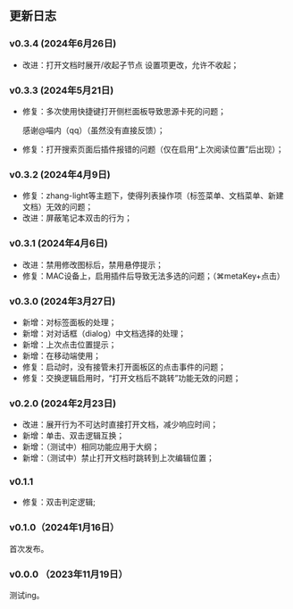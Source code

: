 ## 更新日志

### v0.3.4 (2024年6月26日)

- 改进：打开文档时展开/收起子节点 设置项更改，允许不收起；

### v0.3.3 (2024年5月21日)
- 修复：多次使用快捷键打开侧栏面板导致思源卡死的问题；
  
  感谢@喵内（qq）（虽然没有直接反馈）；
- 修复：打开搜索页面后插件报错的问题（仅在启用“上次阅读位置”后出现）；

### v0.3.2 (2024年4月9日)

- 修复：zhang-light等主题下，使得列表操作项（标签菜单、文档菜单、新建文档）无效的问题；
- 改进：屏蔽笔记本双击的行为；

### v0.3.1 (2024年4月6日)

- 改进：禁用修改图标后，禁用悬停提示；
- 修复：MAC设备上，启用插件后导致无法多选的问题；（⌘metaKey+点击）

### v0.3.0 (2024年3月27日)

- 新增：对标签面板的处理；
- 新增：对对话框（dialog）中文档选择的处理；
- 新增：上次点击位置提示；
- 新增：在移动端使用；
- 修复：启动时，没有接管未打开面板区的点击事件的问题；
- 修复：交换逻辑启用时，“打开文档后不跳转”功能无效的问题；

### v0.2.0 (2024年2月23日)
- 改进：展开行为不可达时直接打开文档，减少响应时间；
- 新增：单击、双击逻辑互换；
- 新增：（测试中）相同功能应用于大纲；
- 新增：（测试中）禁止打开文档时跳转到上次编辑位置；

### v0.1.1

- 修复：双击判定逻辑;

### v0.1.0（2024年1月16日）

首次发布。

### v0.0.0 （2023年11月19日）

测试ing。